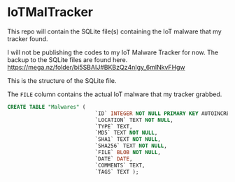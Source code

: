 # IoTMalTracker
This repo will contain the SQLite file(s) containing the IoT malware that my tracker found.

I will not be publishing the codes to my IoT Malware Tracker for now.
The backup to the SQLite files are found here.
https://mega.nz/folder/bi5SBAIJ#BKBzQz4nIgy_6mlNkvFHgw


This is the structure of the SQLite file. 

The `FILE` column contains the actual IoT malware that my tracker grabbed.
```sql
CREATE TABLE "Malwares" (
                            `ID` INTEGER NOT NULL PRIMARY KEY AUTOINCREMENT, 
                            `LOCATION` TEXT NOT NULL, 
                            `TYPE` TEXT, 
                            `MD5` TEXT NOT NULL, 
                            `SHA1` TEXT NOT NULL, 
                            `SHA256` TEXT NOT NULL, 
                            `FILE` BLOB NOT NULL,
                            `DATE` DATE, 
                            `COMMENTS` TEXT, 
                            `TAGS` TEXT );
```
